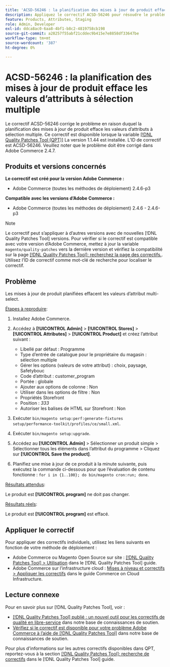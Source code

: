 ```yaml
---
title: 'ACSD-56246 : la planification des mises à jour de produit effacent les valeurs d’attribut multi-select'
description: Appliquez le correctif ACSD-56246 pour résoudre le problème Adobe Commerce en raison duquel la planification des mises à jour de produit efface les valeurs d’attribut multi-select.
feature: Products, Attributes, Staging
role: Admin, Developer
exl-id: ddca8ac0-6aa8-4bf1-b8c2-4819758cb198
source-git-commit: a28257f55abf21cddec9b415e7e8858df33647be
workflow-type: tm+mt
source-wordcount: '387'
ht-degree: 0%

---
```


# ACSD-56246 : la planification des mises à jour de produit efface les valeurs d’attributs à sélection multiple

Le correctif ACSD-56246 corrige le problème en raison duquel la planification des mises à jour de produit efface les valeurs d’attributs à sélection multiple. Ce correctif est disponible lorsque la variable [[!DNL Quality Patches Tool (QPT)]](/help/announcements/adobe-commerce-announcements/magento-quality-patches-released-new-tool-to-self-serve-quality-patches.md) La version 1.1.44 est installée. L’ID de correctif est ACSD-56246. Veuillez noter que le problème doit être corrigé dans Adobe Commerce 2.4.7.

## Produits et versions concernés

**Le correctif est créé pour la version Adobe Commerce :**

* Adobe Commerce (toutes les méthodes de déploiement) 2.4.6-p3

**Compatible avec les versions d’Adobe Commerce :**

* Adobe Commerce (toutes les méthodes de déploiement) 2.4.6 - 2.4.6-p3

>[!NOTE]
>
>Le correctif peut s’appliquer à d’autres versions avec de nouvelles [!DNL Quality Patches Tool] versions. Pour vérifier si le correctif est compatible avec votre version d’Adobe Commerce, mettez à jour la variable `magento/quality-patches` vers la dernière version et vérifiez la compatibilité sur la page [[!DNL Quality Patches Tool]: recherchez la page des correctifs.](https://experienceleague.adobe.com/tools/commerce-quality-patches/index.html). Utilisez l’ID de correctif comme mot-clé de recherche pour localiser le correctif.

## Problème

Les mises à jour de produit planifiées effacent les valeurs d’attribut multi-select.

<u>Étapes à reproduire</u>:

1. Installez Adobe Commerce.
1. Accédez à **[!UICONTROL Admin]** > **[!UICONTROL Stores]** > **[!UICONTROL Attributes]** > **[!UICONTROL Product]** et créez l’attribut suivant :

   * Libellé par défaut : Programme
   * Type d’entrée de catalogue pour le propriétaire du magasin : sélection multiple
   * Gérer les options (valeurs de votre attribut) : choix, paysage, Safetybouc
   * Code d’attribut : customer_program
   * Portée : globale
   * Ajouter aux options de colonne : Non
   * Utiliser dans les options de filtre : Non
   * Propriétés Storefront
   * Position : *333*
   * Autoriser les balises de HTML sur Storefront : Non

1. Exécuter
   `bin/magento setup:perf:generate-fixtures setup/performance-toolkit/profiles/ce/small.xml`.
1. Exécuter
   `bin/magento setup:upgrade`.
1. Accédez au **[!UICONTROL Admin]** > Sélectionner un produit simple > Sélectionner tous les éléments dans l’attribut du programme > Cliquez sur **[!UICONTROL Save the product]**.
1. Planifiez une mise à jour de ce produit à la minute suivante, puis exécutez la commande ci-dessous pour que l’évaluation de contenu fonctionne :
   `for i in {1..100}; do bin/magento cron:run; done`.

<u>Résultats attendus</u>:

Le produit est **[!UICONTROL program]** ne doit pas changer.

<u>Résultats réels</u>:

Le produit est **[!UICONTROL program]** est effacé.

## Appliquer le correctif

Pour appliquer des correctifs individuels, utilisez les liens suivants en fonction de votre méthode de déploiement :

* Adobe Commerce ou Magento Open Source sur site : [[!DNL Quality Patches Tool] > Utilisation](https://experienceleague.adobe.com/docs/commerce-operations/tools/quality-patches-tool/usage.html) dans le [!DNL Quality Patches Tool] guide.
* Adobe Commerce sur l’infrastructure cloud : [Mises à niveau et correctifs > Appliquer les correctifs](https://experienceleague.adobe.com/docs/commerce-cloud-service/user-guide/develop/upgrade/apply-patches.html) dans le guide Commerce on Cloud Infrastructure.

## Lecture connexe

Pour en savoir plus sur [!DNL Quality Patches Tool], voir :

* [[!DNL Quality Patches Tool] publié : un nouvel outil pour les correctifs de qualité en libre-service](/help/announcements/adobe-commerce-announcements/magento-quality-patches-released-new-tool-to-self-serve-quality-patches.md) dans notre base de connaissances de soutien.
* [Vérifiez si le correctif est disponible pour votre problème Adobe Commerce à l’aide de [!DNL Quality Patches Tool]](/help/support-tools/patches-available-in-qpt-tool/check-patch-for-magento-issue-with-magento-quality-patches.md) dans notre base de connaissances de soutien.

Pour plus d’informations sur les autres correctifs disponibles dans QPT, reportez-vous à la section [[!DNL Quality Patches Tool]: recherche de correctifs](https://experienceleague.adobe.com/tools/commerce-quality-patches/index.html) dans le [!DNL Quality Patches Tool] guide.

